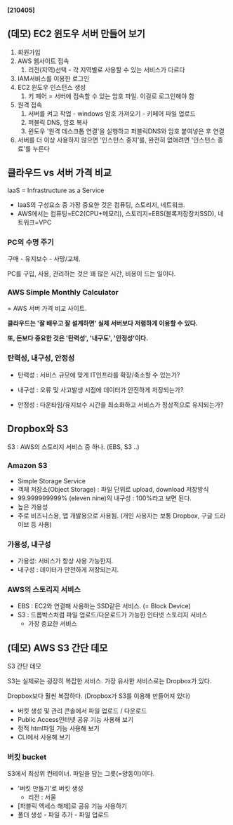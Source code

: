 **[210405]**



## (데모) EC2 윈도우 서버 만들어 보기

1. 회원가입
2. AWS 웹사이트 접속
   1. 리전(지역)선택 - 각 지역별로 사용할 수 있는 서비스가 다르다
3. IAM서비스를 이용한 로그인
4. EC2 윈도우 인스턴스 생성
   1. 키 페어 = 서버에 접속할 수 있는 암호 파일. 이걸로 로그인해야 함
5. 원격 접속
   1. 서버를 켜고 작업 - windows 암호 가져오기 - 키페어 파일 업로드
   2. 퍼블릭 DNS, 암호 복사
   3. 윈도우 '원격 데스크톱 연결'을 실행하고 퍼블릭DNS와 암호 붙여넣은 후 연결
6. 서버를 더 이상 사용하지 않으면 '인스턴스 중지'를, 완전히 없애려면 '인스턴스 종료'를 누른다

## 클라우드 vs 서버 가격 비교

IaaS = Infrastructure as a Service

- IaaS의 구성요소 중 가장 중요한 것은 컴퓨팅, 스토리지, 네트워크.
- AWS에서는 컴퓨팅=EC2(CPU+메모리), 스토리지=EBS(블록저장장치SSD), 네트워크=VPC

### PC의 수명 주기

구매 - 유지보수 - 사망/교체.

PC를 구입, 사용, 관리하는 것은 꽤 많은 시간, 비용이 드는 일이다.

### AWS Simple Monthly Calculator

= AWS 서버 가격 비교 사이트.

**클라우드는 '잘 배우고 잘 설계하면' 실제 서버보다 저렴하게 이용할 수 있다.**

**또, 돈보다 중요한 것은 '탄력성', '내구도', '안정성'이다.**

### 탄력성, 내구성, 안정성

- 탄력성 : 서비스 규모에 맞게 IT인프라를 확장/축소할 수 있는가?

- 내구성 : 오류 및 사고발생 시점에 데이터가 안전하게 저장되는가?

- 안정성 : 다운타임/유지보수 시간을 최소화하고 서비스가 정상적으로 유지되는가?

## Dropbox와 S3 

S3 : AWS의 스토리지 서비스 중 하나. (EBS, S3 ..)

### Amazon S3

- Simple Storage Service
- 객체 저장소(Object Storage) : 파일 단위로 upload, download 저장방식
- 99.999999999% (eleven nine)의 내구성 : 100%라고 보면 된다.
- 높은 가용성
- 주로 비즈니스용, 앱 개발용으로 사용됨. (개인 사용자는 보통 Dropbox, 구글 드라이브 등 사용)

### 가용성, 내구성

- 가용성: 서비스가 항상 사용 가능한지.
- 내구성 : 데이터가 안전하게 저장되는지.

### AWS의 스토리지 서비스

- EBS : EC2와 연결해 사용하는 SSD같은 서비스. (= Block Device)
- S3 : 드롭박스처럼 파일 업로드/다운로드가 가능한 인터넷 스토리지 서비스
  - 가장 중요한 서비스

## (데모) AWS S3 간단 데모

S3 간단 데모

S3는 실제로는 굉장히 복잡한 서비스. 가장 유사한 서비스로는 Dropbox가 있다.

Dropbox보다 훨씬 복잡하다. (Dropbox가 S3를 이용해 만들어져 있다)

- 버킷 생성 및 관리 콘솔에서 파일 업로드 / 다운로드
- Public Access인터넷 공유 기능 사용해 보기
- 정적 html파일 기능 사용해 보기
- CLI에서 사용해 보기

### 버킷 bucket

S3에서 최상위 컨테이너. 파일을 담는 그릇(=양동이)이다.

- '버킷 만들기'로 버킷 생성
  - 리전 : 서울
- [퍼블릭 엑세스 해제]로 공유 기능 사용하기
- 폴더 생성 - 파일 추가 - 파일 업로드